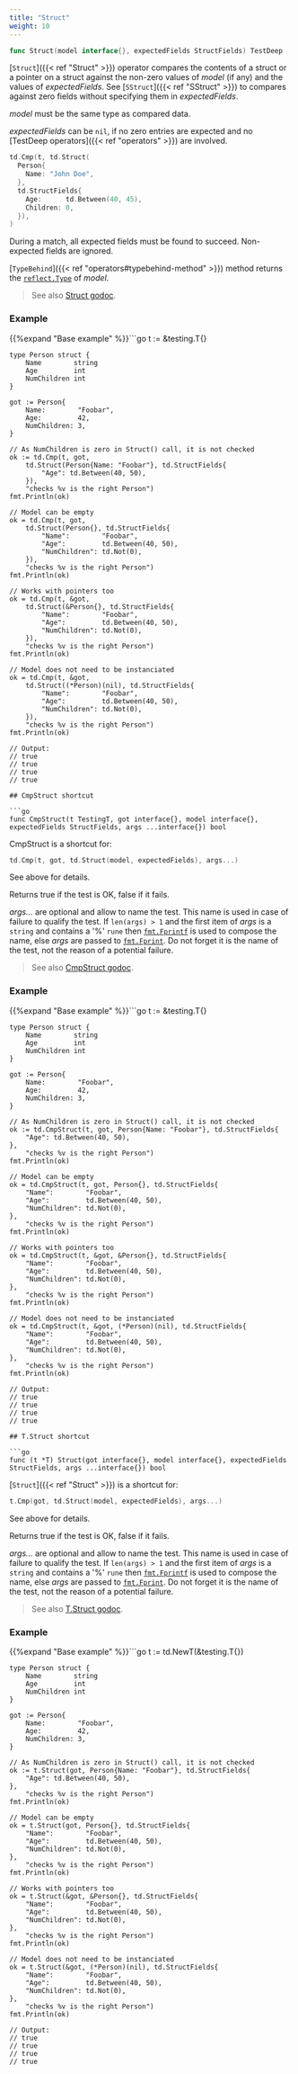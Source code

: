 ```yaml
---
title: "Struct"
weight: 10
---
```


```go
func Struct(model interface{}, expectedFields StructFields) TestDeep
```

[`Struct`]({{< ref "Struct" >}}) operator compares the contents of a struct or a pointer on a
struct against the non-zero values of *model* (if any) and the
values of *expectedFields*. See [`SStruct`]({{< ref "SStruct" >}}) to compares against zero
fields without specifying them in *expectedFields*.

*model* must be the same type as compared data.

*expectedFields* can be `nil`, if no zero entries are expected and
no [TestDeep operators]({{< ref "operators" >}}) are involved.

```go
td.Cmp(t, td.Struct(
  Person{
    Name: "John Doe",
  },
  td.StructFields{
    Age:      td.Between(40, 45),
    Children: 0,
  }),
)
```

During a match, all expected fields must be found to
succeed. Non-expected fields are ignored.

[`TypeBehind`]({{< ref "operators#typebehind-method" >}}) method returns the [`reflect.Type`](https://pkg.go.dev/reflect/#Type) of *model*.


> See also [<i class='fas fa-book'></i> Struct godoc](https://pkg.go.dev/github.com/maxatome/go-testdeep/td#Struct).

### Example

{{%expand "Base example" %}}```go
	t := &testing.T{}

	type Person struct {
		Name        string
		Age         int
		NumChildren int
	}

	got := Person{
		Name:        "Foobar",
		Age:         42,
		NumChildren: 3,
	}

	// As NumChildren is zero in Struct() call, it is not checked
	ok := td.Cmp(t, got,
		td.Struct(Person{Name: "Foobar"}, td.StructFields{
			"Age": td.Between(40, 50),
		}),
		"checks %v is the right Person")
	fmt.Println(ok)

	// Model can be empty
	ok = td.Cmp(t, got,
		td.Struct(Person{}, td.StructFields{
			"Name":        "Foobar",
			"Age":         td.Between(40, 50),
			"NumChildren": td.Not(0),
		}),
		"checks %v is the right Person")
	fmt.Println(ok)

	// Works with pointers too
	ok = td.Cmp(t, &got,
		td.Struct(&Person{}, td.StructFields{
			"Name":        "Foobar",
			"Age":         td.Between(40, 50),
			"NumChildren": td.Not(0),
		}),
		"checks %v is the right Person")
	fmt.Println(ok)

	// Model does not need to be instanciated
	ok = td.Cmp(t, &got,
		td.Struct((*Person)(nil), td.StructFields{
			"Name":        "Foobar",
			"Age":         td.Between(40, 50),
			"NumChildren": td.Not(0),
		}),
		"checks %v is the right Person")
	fmt.Println(ok)

	// Output:
	// true
	// true
	// true
	// true

```{{% /expand%}}
## CmpStruct shortcut

```go
func CmpStruct(t TestingT, got interface{}, model interface{}, expectedFields StructFields, args ...interface{}) bool
```

CmpStruct is a shortcut for:

```go
td.Cmp(t, got, td.Struct(model, expectedFields), args...)
```

See above for details.

Returns true if the test is OK, false if it fails.

*args...* are optional and allow to name the test. This name is
used in case of failure to qualify the test. If `len(args) > 1` and
the first item of *args* is a `string` and contains a '%' `rune` then
[`fmt.Fprintf`](https://pkg.go.dev/fmt/#Fprintf) is used to compose the name, else *args* are passed to
[`fmt.Fprint`](https://pkg.go.dev/fmt/#Fprint). Do not forget it is the name of the test, not the
reason of a potential failure.


> See also [<i class='fas fa-book'></i> CmpStruct godoc](https://pkg.go.dev/github.com/maxatome/go-testdeep/td#CmpStruct).

### Example

{{%expand "Base example" %}}```go
	t := &testing.T{}

	type Person struct {
		Name        string
		Age         int
		NumChildren int
	}

	got := Person{
		Name:        "Foobar",
		Age:         42,
		NumChildren: 3,
	}

	// As NumChildren is zero in Struct() call, it is not checked
	ok := td.CmpStruct(t, got, Person{Name: "Foobar"}, td.StructFields{
		"Age": td.Between(40, 50),
	},
		"checks %v is the right Person")
	fmt.Println(ok)

	// Model can be empty
	ok = td.CmpStruct(t, got, Person{}, td.StructFields{
		"Name":        "Foobar",
		"Age":         td.Between(40, 50),
		"NumChildren": td.Not(0),
	},
		"checks %v is the right Person")
	fmt.Println(ok)

	// Works with pointers too
	ok = td.CmpStruct(t, &got, &Person{}, td.StructFields{
		"Name":        "Foobar",
		"Age":         td.Between(40, 50),
		"NumChildren": td.Not(0),
	},
		"checks %v is the right Person")
	fmt.Println(ok)

	// Model does not need to be instanciated
	ok = td.CmpStruct(t, &got, (*Person)(nil), td.StructFields{
		"Name":        "Foobar",
		"Age":         td.Between(40, 50),
		"NumChildren": td.Not(0),
	},
		"checks %v is the right Person")
	fmt.Println(ok)

	// Output:
	// true
	// true
	// true
	// true

```{{% /expand%}}
## T.Struct shortcut

```go
func (t *T) Struct(got interface{}, model interface{}, expectedFields StructFields, args ...interface{}) bool
```

[`Struct`]({{< ref "Struct" >}}) is a shortcut for:

```go
t.Cmp(got, td.Struct(model, expectedFields), args...)
```

See above for details.

Returns true if the test is OK, false if it fails.

*args...* are optional and allow to name the test. This name is
used in case of failure to qualify the test. If `len(args) > 1` and
the first item of *args* is a `string` and contains a '%' `rune` then
[`fmt.Fprintf`](https://pkg.go.dev/fmt/#Fprintf) is used to compose the name, else *args* are passed to
[`fmt.Fprint`](https://pkg.go.dev/fmt/#Fprint). Do not forget it is the name of the test, not the
reason of a potential failure.


> See also [<i class='fas fa-book'></i> T.Struct godoc](https://pkg.go.dev/github.com/maxatome/go-testdeep/td#T.Struct).

### Example

{{%expand "Base example" %}}```go
	t := td.NewT(&testing.T{})

	type Person struct {
		Name        string
		Age         int
		NumChildren int
	}

	got := Person{
		Name:        "Foobar",
		Age:         42,
		NumChildren: 3,
	}

	// As NumChildren is zero in Struct() call, it is not checked
	ok := t.Struct(got, Person{Name: "Foobar"}, td.StructFields{
		"Age": td.Between(40, 50),
	},
		"checks %v is the right Person")
	fmt.Println(ok)

	// Model can be empty
	ok = t.Struct(got, Person{}, td.StructFields{
		"Name":        "Foobar",
		"Age":         td.Between(40, 50),
		"NumChildren": td.Not(0),
	},
		"checks %v is the right Person")
	fmt.Println(ok)

	// Works with pointers too
	ok = t.Struct(&got, &Person{}, td.StructFields{
		"Name":        "Foobar",
		"Age":         td.Between(40, 50),
		"NumChildren": td.Not(0),
	},
		"checks %v is the right Person")
	fmt.Println(ok)

	// Model does not need to be instanciated
	ok = t.Struct(&got, (*Person)(nil), td.StructFields{
		"Name":        "Foobar",
		"Age":         td.Between(40, 50),
		"NumChildren": td.Not(0),
	},
		"checks %v is the right Person")
	fmt.Println(ok)

	// Output:
	// true
	// true
	// true
	// true

```{{% /expand%}}
